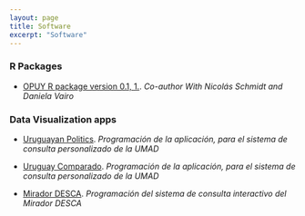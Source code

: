 ```yaml
---
layout: page
title: Software
excerpt: "Software"
---
```


### R Packages

- [OPUY R package version 0.1, 1.](https://nicolas-schmidt.github.io/opuy/). *Co-author With Nicolás Schmidt and Daniela Vairo*

### Data Visualization apps

- [Uruguayan Politics](https://bancodedatos-fcs.shinyapps.io/appPolitica/). *Programación de la aplicación, para el sistema de consulta personalizado de la UMAD*

- [Uruguay Comparado](https://bancodedatos-fcs.shinyapps.io/appComparada/). *Programación de la aplicación, para el sistema de consulta personalizado de la UMAD*

- [Mirador DESCA](https://bancodedatos-fcs.shinyapps.io/Mirador-DESCA-app/). *Programación del sistema de consulta interactivo del Mirador DESCA*

